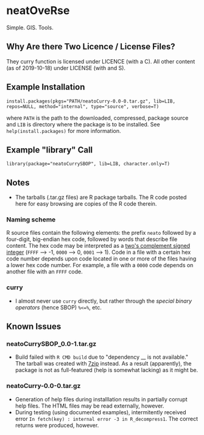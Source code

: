 # neatOveRse

Simple. GIS. Tools.

## Why Are there Two Licence / License Files?

They curry function is licensed under LICENCE (with a C). All other content (as of 2019-10-18) under LICENSE (with and S).

## Example Installation

    install.packages(pkgs="PATH/neatoCurry-0.0-0.tar.gz", lib=LIB, repos=NULL, method="internal", type="source", verbose=T)

where `PATH` is the path to the downloaded, compressed, package source and `LIB` is directory where the package is to be installed. See `help(install.packages)` for more information.

## Example "library" Call

    library(package="neatoCurrySBOP", lib=LIB, character.only=T)

## Notes

- The tarballs (.tar.gz files) are R package tarballs. The R code posted here for easy browsing are copies of the R code therein.

### Naming scheme

R source files contain the following elements: the prefix `neato` followed by a four-digit, big-endian hex code, followed by words that describe file content. The hex code may be interpreted as a [two's complement signed integer](https://en.wikipedia.org/wiki/Two's_complement) (`FFFF` --> -1, `0000` --> 0, `0001` --> 1). Code in a file with a certain hex code number depends upon code located in one or more of the files having a lower hex code number. For example, a file with a `0000` code depends on another file with an `FFFF` code.

### curry

- I almost never use `curry` directly, but rather through the _special binary operators_ (hence SBOP) `%<=%`, etc.

## Known Issues

### neatoCurrySBOP_0.0-1.tar.gz

- Build failed with `R CMD build` due to "dependency __ is not available." The tarball was created with [7zip](https://www.7-zip.org/) instead. As a result (apparently), the package is not as full-featured (help is somewhat lacking) as it might be.

### neatoCurry-0.0-0.tar.gz
- Generation of help files during installlation results in partially corrupt help files. The HTML files may be read externally, however.
- During testing (using documented examples), intermitently received error `In fetch(key) : internal error -3 in R_decompress1`. The correct returns were produced, however.

